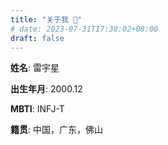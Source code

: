 ```yaml
---
title: "关于我 👋"
# date: 2023-07-31T17:38:02+08:00
draft: false
---
```


<!-- ```python
class Me:
    def __init__(self):
        self.name = "霍禹铭"
        self.born_year = 2002
        self.MBTI = "INFP-T"
        self.hometown = "天津"
        self.current_location = "英国布里斯托"
        self.current_university = "布里斯托大学"
``` -->

**姓名**: 雷宇星

**出生年月**: 2000.12

**MBTI**: INFJ-T

**籍贯**: 中国，广东，佛山
